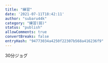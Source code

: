 ```yaml
---
title: "練習"
date: '2021-07-11T18:42:11'
author: "subaru44k"
category: "練習(弱)"
status: "publish"
allowComments: true
convertBreaks: false
entryHash: "94773034a4250f22307b568a416236f9"
---
```

30分ジョグ
